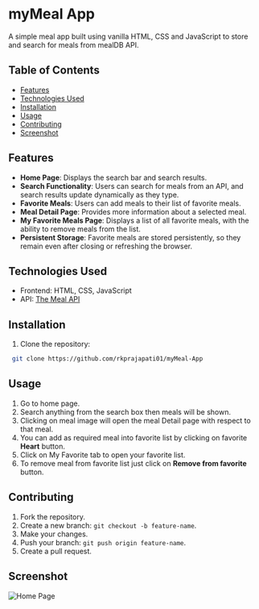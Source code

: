 # myMeal App

A simple meal app built using vanilla HTML, CSS and JavaScript to store and search for meals from mealDB API.

## Table of Contents
- [Features](#features)
- [Technologies Used](#technologies-used)
- [Installation](#installation)
- [Usage](#usage)
- [Contributing](#contributing)
- [Screenshot](#screenshot)

## Features

- **Home Page**: Displays the search bar and search results.
- **Search Functionality**: Users can search for meals from an API, and search results update dynamically as they type.
- **Favorite Meals**: Users can add meals to their list of favorite meals.
- **Meal Detail Page**: Provides more information about a selected meal.
- **My Favorite Meals Page**: Displays a list of all favorite meals, with the ability to remove meals from the list.
- **Persistent Storage**: Favorite meals are stored persistently, so they remain even after closing or refreshing the browser.

## Technologies Used

- Frontend: HTML, CSS, JavaScript
- API: [The Meal API](https://www.themealdb.com/api.php)

## Installation

1. Clone the repository:
```bash
 git clone https://github.com/rkprajapati01/myMeal-App
```

## Usage

1. Go to home page.
2. Search anything from the search box then meals will be shown.
3. Clicking on meal image will open the meal Detail page with respect to that meal.
4. You can add as required meal into favorite list by clicking on favorite **Heart** button.
5. Click on My Favorite tab to open your favorite list.
6. To remove meal from favorite list just click on **Remove from favorite** button.

## Contributing

1. Fork the repository.
2. Create a new branch: `git checkout -b feature-name`.
3. Make your changes.
4. Push your branch: `git push origin feature-name`.
5. Create a pull request.

## Screenshot
![Home Page](../utilities/home.png)
